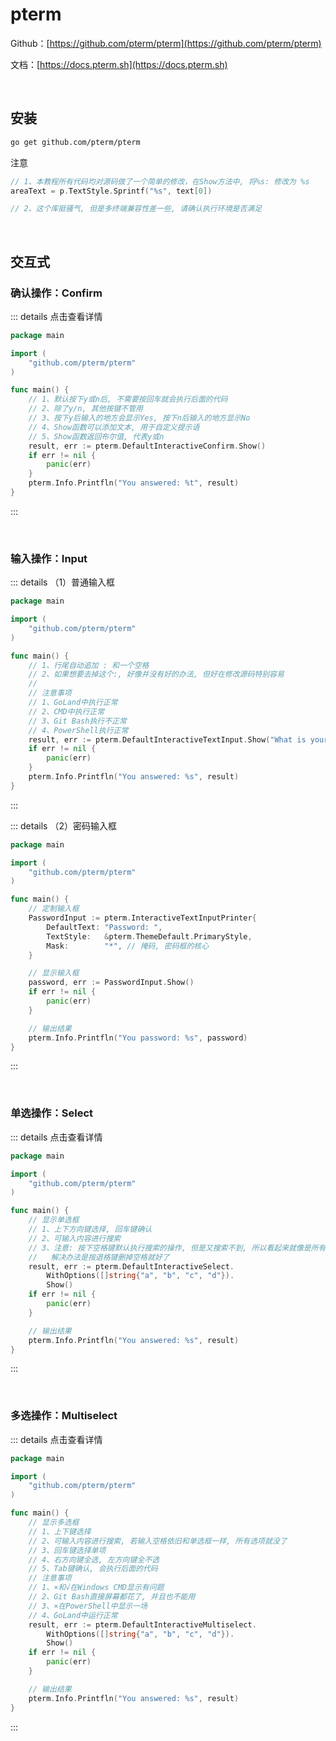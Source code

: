 # pterm

Github：[https://github.com/pterm/pterm](https://github.com/pterm/pterm)

文档：[https://docs.pterm.sh](https://docs.pterm.sh)

<br />

## 安装

```bash
go get github.com/pterm/pterm
```

注意

```go
// 1、本教程所有代码均对源码做了一个简单的修改，在Show方法中, 将%s: 修改为 %s
areaText = p.TextStyle.Sprintf("%s", text[0])

// 2、这个库挺骚气, 但是多终端兼容性差一些, 请确认执行环境是否满足
```

<br />

## 交互式

### 确认操作：Confirm

::: details 点击查看详情

```go
package main

import (
	"github.com/pterm/pterm"
)

func main() {
	// 1、默认按下y或n后, 不需要按回车就会执行后面的代码
	// 2、除了y/n, 其他按键不管用
	// 3、按下y后输入的地方会显示Yes, 按下n后输入的地方显示No
	// 4、Show函数可以添加文本, 用于自定义提示语
	// 5、Show函数返回布尔值, 代表y或n
	result, err := pterm.DefaultInteractiveConfirm.Show()
	if err != nil {
		panic(err)
	}
	pterm.Info.Printfln("You answered: %t", result)
}
```

:::

<br />

### 输入操作：Input

::: details （1）普通输入框

```go
package main

import (
	"github.com/pterm/pterm"
)

func main() {
	// 1、行尾自动追加 : 和一个空格
	// 2、如果想要去掉这个:, 好像并没有好的办法, 但好在修改源码特别容易
    //
    // 注意事项
    // 1、GoLand中执行正常
    // 2、CMD中执行正常
    // 3、Git Bash执行不正常
    // 4、PowerShell执行正常
	result, err := pterm.DefaultInteractiveTextInput.Show("What is your name? ")
	if err != nil {
		panic(err)
	}
	pterm.Info.Printfln("You answered: %s", result)
}
```

:::

::: details （2）密码输入框

```go
package main

import (
	"github.com/pterm/pterm"
)

func main() {
	// 定制输入框
	PasswordInput := pterm.InteractiveTextInputPrinter{
		DefaultText: "Password: ",
		TextStyle:   &pterm.ThemeDefault.PrimaryStyle,
		Mask:        "*", // 掩码, 密码框的核心
	}

	// 显示输入框
	password, err := PasswordInput.Show()
	if err != nil {
		panic(err)
	}

	// 输出结果
	pterm.Info.Printfln("You password: %s", password)
}
```

:::

<br />

### 单选操作：Select

::: details 点击查看详情

```go
package main

import (
	"github.com/pterm/pterm"
)

func main() {
	// 显示单选框
	// 1、上下方向键选择, 回车键确认
	// 2、可输入内容进行搜索
	// 3、注意: 按下空格键默认执行搜索的操作, 但是又搜索不到, 所以看起来就像是所有的选项都没了,
	//   解决办法是按退格键删掉空格就好了
	result, err := pterm.DefaultInteractiveSelect.
		WithOptions([]string{"a", "b", "c", "d"}).
		Show()
	if err != nil {
		panic(err)
	}

	// 输出结果
	pterm.Info.Printfln("You answered: %s", result)
}
```

:::

<br />

### 多选操作：Multiselect

::: details 点击查看详情

```go
package main

import (
	"github.com/pterm/pterm"
)

func main() {
	// 显示多选框
	// 1、上下键选择
	// 2、可输入内容进行搜索, 若输入空格依旧和单选框一样, 所有选项就没了
	// 3、回车键选择单项
	// 4、右方向键全选, 左方向键全不选
	// 5、Tab键确认, 会执行后面的代码
	// 注意事项
	// 1、×和√在Windows CMD显示有问题
	// 2、Git Bash直接屏幕都花了, 并且也不能用
	// 3、×在PowerShell中显示一场
	// 4、GoLand中运行正常
	result, err := pterm.DefaultInteractiveMultiselect.
		WithOptions([]string{"a", "b", "c", "d"}).
		Show()
	if err != nil {
		panic(err)
	}

	// 输出结果
	pterm.Info.Printfln("You answered: %s", result)
}
```

:::